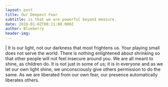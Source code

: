 ```yaml
---
layout: post
title: Our Deepest Fear
subtitle: is that we are powerful beyond measure.
date: 2016-01-02T08:11:00.000Z
author: Blueberry
header-img:
---
```


<td class="editable" >
| It is our light, not our darkness that most frightens us. Your playing small does not serve the world. There is nothing enlightened about shrinking so that other people will not feel insecure around you. We are all meant to shine, as children do. It is not just in some of us; it is in everyone and as we let our own light shine, we unconsciously give others permission to do the same. As we are liberated from our own fear, our presence automatically liberates others.</td>
